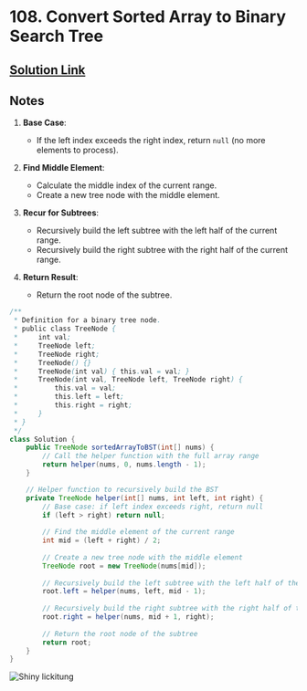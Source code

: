# 108. Convert Sorted Array to Binary Search Tree

## [Solution Link](https://leetcode.com/submissions/detail/1507801672/)

## Notes

1. **Base Case**:
   - If the left index exceeds the right index, return `null` (no more elements to process).

2. **Find Middle Element**:
   - Calculate the middle index of the current range.
   - Create a new tree node with the middle element.

3. **Recur for Subtrees**:
   - Recursively build the left subtree with the left half of the current range.
   - Recursively build the right subtree with the right half of the current range.

4. **Return Result**:
   - Return the root node of the subtree.

```java
/**
 * Definition for a binary tree node.
 * public class TreeNode {
 *     int val;
 *     TreeNode left;
 *     TreeNode right;
 *     TreeNode() {}
 *     TreeNode(int val) { this.val = val; }
 *     TreeNode(int val, TreeNode left, TreeNode right) {
 *         this.val = val;
 *         this.left = left;
 *         this.right = right;
 *     }
 * }
 */
class Solution {
    public TreeNode sortedArrayToBST(int[] nums) {
        // Call the helper function with the full array range
        return helper(nums, 0, nums.length - 1);
    }

    // Helper function to recursively build the BST
    private TreeNode helper(int[] nums, int left, int right) {
        // Base case: if left index exceeds right, return null
        if (left > right) return null;
        
        // Find the middle element of the current range
        int mid = (left + right) / 2;
        
        // Create a new tree node with the middle element
        TreeNode root = new TreeNode(nums[mid]);
        
        // Recursively build the left subtree with the left half of the current range
        root.left = helper(nums, left, mid - 1);
        
        // Recursively build the right subtree with the right half of the current range
        root.right = helper(nums, mid + 1, right);
        
        // Return the root node of the subtree
        return root;
    }
}
```

![Shiny lickitung](https://projectpokemon.org/images/shiny-sprite/lickitung.gif)
